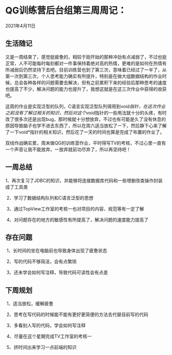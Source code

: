 # QG训练营后台组第三周周记：
2021年4月11日

## 生活随记

​	又是一周结束了，感觉挺疲惫的，相较于刚开始的那种冲劲有点减弱了，不过也挺正常，人不可能每时每刻都对一件事保持着绝对高的热情，更难的是如何在热情有所减弱后仍然坚持下去吧。目前训练营也到了第三次，意味着已经过了一半了，从第一次到第三次，个人思考能力确实有所提升，特别是在做大组数据结构的作业时候，总会各种各样的问题需要去解决，但有之前累积下来的经验后那种思考的速度也提高了不少，解决问题的能力也提升了，我想这就是在这三次作业中获得的收获吧。

​	这周的作业是实现泛型的队列，C语言实现泛型队列得用到void*指针，在这次作业之前没有了解过相关的知识，然后对这个void*指针的一些用法就十分的头疼，有时改了很多次还是出现bug，那时候就十分想放弃，不过也有可能是久了没有休息的原因导致脑子也学不进去东西了，所以在周六适当放松了一下，然后静下心来了解了一下void*指针的相关知识，然后花了一天的时间也算是完成了布置的作业了。

​	双线作战确实累，周末做QG的训练营作业，平时得写TV的考核，不过心里一直有一个声音让我不能放弃，一放弃就前功尽弃了，所以再坚持吧！

## 一周总结

​	1、再次复习了JDBC的知识，并能够将连接数据库代码和一些增删改查操作封装成了工具类

​	2、学习了数据结构队列和C语言泛型的思想

​	3、通过TopView工作室的考核一也对项目的内容、规范等有一定了解

​	4、对问题存在的地方的敏感性有所提高了，解决问题的速度能力提高了

## 存在问题

​	1、长时间的坐在电脑前也导致身体出现了疲惫状态

​	2、写的代码不够简洁，会有点繁琐

​	3、还未学会如何写注释，导致代码可读性会有点差

## 下周规划

​	1、适当放松，缓解疲惫

​	2、思考在写代码的时候能不能有更好更简便的方法去代替目前写的代码

​	3、多看别人写的代码，学会如何写注释

​	4、尽量在这个星期完成TV工作室的考核一

​	5、挤时间出来学习一点前端的知识

